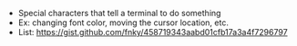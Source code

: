 - Special characters that tell a terminal to do something
- Ex: changing font color, moving the cursor location, etc.
- List: https://gist.github.com/fnky/458719343aabd01cfb17a3a4f7296797